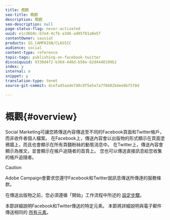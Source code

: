 ```yaml
---
title: 概觀
seo-title: 概觀
description: 概觀
seo-description: null
page-status-flag: never-activated
uuid: e1cd6b8c-b7e4-4cfb-a3d6-ad05f81a8e5f
contentOwner: sauviat
products: SG_CAMPAIGN/CLASSIC
audience: social
content-type: reference
topic-tags: publishing-on-facebook-twitter
discoiquuid: 9330d4f2-b36d-440d-b56e-b2d4448199b2
index: y
internal: n
snippet: y
translation-type: tm+mt
source-git-commit: dcefad5aade740c8f5e5a7a7f6602b4ee0bf5f8d

---
```



# 概觀{#overview}

Social Marketing可讓您將傳送內容傳送至不同的Facebook頁面和Twitter帳戶，而非收件者個人檔案。 在Facebook上，傳送內容會以出版物的形式顯示在頁面塗鴉牆上，而且也會顯示在所有頁麵粉絲的動態消息中。 在Twitter上，傳送內容會顯示為推文，並會顯示在帳戶追隨者的首頁上。 您也可以傳送直接訊息給您收集的帳戶追隨者。

>[!CAUTION]
>
>Adobe Campaign會要求您遵守Facebook和Twitter就訊息傳送所傳達的服務條款。
>
>在傳送出版物之前，您必須遵循「開始」工作流程中所述的 [設定步驟](../../social/using/starting-workflows.md)。

本節詳細說明Facebook和Twitter傳送的特定元素。 本節將詳細說明與電子郵件傳送相同的 [所有元素](../../delivery/using/about-email-channel.md)。
